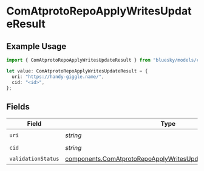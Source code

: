 # ComAtprotoRepoApplyWritesUpdateResult

## Example Usage

```typescript
import { ComAtprotoRepoApplyWritesUpdateResult } from "bluesky/models/components";

let value: ComAtprotoRepoApplyWritesUpdateResult = {
  uri: "https://handy-giggle.name/",
  cid: "<id>",
};
```

## Fields

| Field                                                                                                                                                | Type                                                                                                                                                 | Required                                                                                                                                             | Description                                                                                                                                          |
| ---------------------------------------------------------------------------------------------------------------------------------------------------- | ---------------------------------------------------------------------------------------------------------------------------------------------------- | ---------------------------------------------------------------------------------------------------------------------------------------------------- | ---------------------------------------------------------------------------------------------------------------------------------------------------- |
| `uri`                                                                                                                                                | *string*                                                                                                                                             | :heavy_check_mark:                                                                                                                                   | N/A                                                                                                                                                  |
| `cid`                                                                                                                                                | *string*                                                                                                                                             | :heavy_check_mark:                                                                                                                                   | N/A                                                                                                                                                  |
| `validationStatus`                                                                                                                                   | [components.ComAtprotoRepoApplyWritesUpdateResultValidationStatus](../../models/components/comatprotorepoapplywritesupdateresultvalidationstatus.md) | :heavy_minus_sign:                                                                                                                                   | N/A                                                                                                                                                  |
